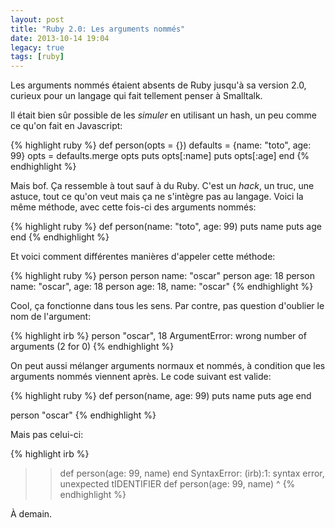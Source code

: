 ```yaml
---
layout: post
title: "Ruby 2.0: Les arguments nommés"
date: 2013-10-14 19:04
legacy: true
tags: [ruby]
---
```




Les arguments nommés étaient absents de Ruby jusqu'à sa version 2.0, curieux
pour un langage qui fait tellement penser à Smalltalk.

<!-- more -->

Il était bien sûr possible de les *simuler* en utilisant un hash, un peu
comme ce qu'on fait en Javascript:

{% highlight ruby %}
def person(opts = {})
  defaults = {name: "toto", age: 99}
  opts = defaults.merge opts
  puts opts[:name]
  puts opts[:age]
end
{% endhighlight %}

Mais bof. Ça ressemble à tout sauf à du Ruby. C'est un *hack*, un truc, une
astuce, tout ce qu'on veut mais ça ne s'intègre pas au langage.
Voici la même méthode, avec cette fois-ci des arguments nommés:

{% highlight ruby %}
def person(name: "toto", age: 99)
  puts name
  puts age
end
{% endhighlight %}

Et voici comment différentes manières d'appeler cette méthode:

{% highlight ruby %}
person
person name: "oscar"
person age: 18
person name: "oscar", age: 18
person age: 18, name: "oscar"
{% endhighlight %}

Cool, ça fonctionne dans tous les sens. Par contre, pas question d'oublier
le nom de l'argument:

{% highlight irb %}
person "oscar", 18
ArgumentError: wrong number of arguments (2 for 0)
{% endhighlight %}

On peut aussi mélanger arguments normaux et nommés, à condition que les
arguments nommés viennent après. Le code suivant est valide:

{% highlight ruby %}
def person(name, age: 99)
  puts name
  puts age
end

person "oscar"
{% endhighlight %}

Mais pas celui-ci:

{% highlight irb %}
>> def person(age: 99, name)
>> end
SyntaxError: (irb):1: syntax error, unexpected tIDENTIFIER
def person(age: 99, name)
                        ^
{% endhighlight %}





À demain.



